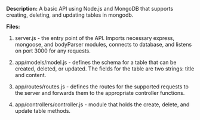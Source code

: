 <b>Description:</b> 
A basic API using Node.js and MongoDB that supports creating, deleting, and updating tables in mongodb. 

<b>Files:</b>

1. server.js - the entry point of the API. Imports necessary express, mongoose, and bodyParser modules, connects to database, and listens on port 3000 for any requests.  

2. app/models/model.js - defines the schema for a table that can be created, deleted, or updated. The fields for the table are two strings: title and content. 

3. app/routes/routes.js - defines the routes for the supported requests to the server and forwards them to the appropriate controller functions. 

4. app/controllers/controller.js - module that holds the create, delete, and update table methods.




